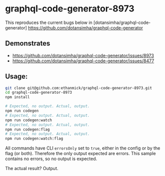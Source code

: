 # graphql-code-generator-8973

This reproduces the current bugs below in [dotansimha/graphql-code-generator] https://github.com/dotansimha/graphql-code-generator

## Demonstrates

- https://github.com/dotansimha/graphql-code-generator/issues/8973
- https://github.com/dotansimha/graphql-code-generator/issues/8477

## Usage:

```bash
git clone git@github.com:ethanmick/graphql-code-generator-8973.git
cd graphql-code-generator-8973
npm install

# Expected, no output. Actual, output.
npm run codegen
# Expected, no output. Actual, output.
npm run codegen:watch
# Expected, no output. Actual, output.
npm run codegen:flag
# Expected, no output. Actual, output.
npm run codegen:watch:flag
```

All commands have CLI `errorsOnly` set to `true`, either in the config or by the flag (or both). Therefore the only output expected are errors. This sample contains no errors, so no output is expected.

The actual result? Output.
